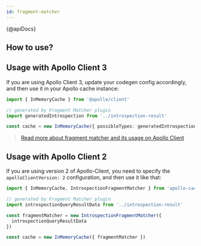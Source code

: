```yaml
---
id: fragment-matcher
---
```


{@apiDocs}

## How to use?

## Usage with Apollo Client 3

If you are using Apollo Client 3, update your codegen config accordingly, and then use it in your Apollo cache instance:

```ts
import { InMemoryCache } from '@apollo/client'

// generated by Fragment Matcher plugin
import generatedIntrospection from '../introspection-result'

const cache = new InMemoryCache({ possibleTypes: generatedIntrospection.possibleTypes })
```

> [Read more about fragment matcher and its usage on Apollo Client](https://apollographql.com/docs/react/data/fragments/#defining-possibletypes-manually)

## Usage with Apollo Client 2

If you are using version 2 of Apollo-Client, you need to specify the `apolloClientVersion: 2` configuration, and then use it like that:

```ts
import { InMemoryCache, IntrospectionFragmentMatcher } from 'apollo-cache-inmemory'

// generated by Fragment Matcher plugin
import introspectionQueryResultData from '../introspection-result'

const fragmentMatcher = new IntrospectionFragmentMatcher({
  introspectionQueryResultData
})

const cache = new InMemoryCache({ fragmentMatcher })
```
